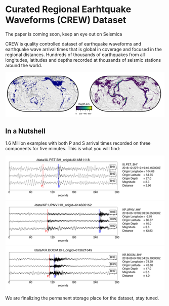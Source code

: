 # Curated Regional Earhtquake Waveforms (CREW) Dataset

The paper is coming soon, keep an eye out on Seismica

CREW is quality controlled dataset of earthquake waveforms and earthquake wave arrival times that is global in coverage and focused in the regional distances. Hundreds of thousands of earthquakes from all longitudes, latitudes and depths recorded at thousands of seismic stations around the world.

![Image Alt text](/images/CREW_cat_2.png)

## In a Nutshell
1.6 Million examples with both P and S arrival times recorded on three components for five minutes. This is what you will find:

![Image Alt text](/two_example_from_crew.png)
![Image Alt text](/three_example_from_crew.png)
![Image Alt text](/one_example_from_crew.png)

We are finalizing the permanent storage place for the dataset, stay tuned.

